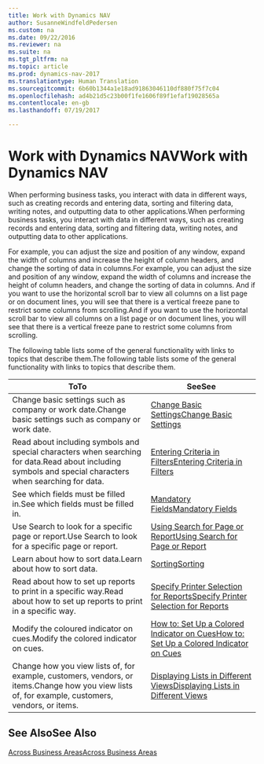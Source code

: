 ```yaml
---
title: Work with Dynamics NAV
author: SusanneWindfeldPedersen
ms.custom: na
ms.date: 09/22/2016
ms.reviewer: na
ms.suite: na
ms.tgt_pltfrm: na
ms.topic: article
ms.prod: dynamics-nav-2017
ms.translationtype: Human Translation
ms.sourcegitcommit: 6b60b1344a1e18ad91863046110df880f75f7c04
ms.openlocfilehash: ad4b21d5c23b00f1fe1606f89f1efaf19028565a
ms.contentlocale: en-gb
ms.lasthandoff: 07/19/2017

---
```

    
# <a name="work-with-dynamics-nav"></a><span data-ttu-id="b5f00-102">Work with Dynamics NAV</span><span class="sxs-lookup"><span data-stu-id="b5f00-102">Work with Dynamics NAV</span></span>
<span data-ttu-id="b5f00-103">When performing business tasks, you interact with data in different ways, such as creating records and entering data, sorting and filtering data, writing notes, and outputting data to other applications.</span><span class="sxs-lookup"><span data-stu-id="b5f00-103">When performing business tasks, you interact with data in different ways, such as creating records and entering data, sorting and filtering data, writing notes, and outputting data to other applications.</span></span>

<span data-ttu-id="b5f00-104">For example, you can adjust the size and position of any window, expand the width of columns and increase the height of column headers, and change the sorting of data in columns.</span><span class="sxs-lookup"><span data-stu-id="b5f00-104">For example, you can adjust the size and position of any window, expand the width of columns and increase the height of column headers, and change the sorting of data in columns.</span></span> <span data-ttu-id="b5f00-105">And if you want to use the horizontal scroll bar to view all columns on a list page or on document lines, you will see that there is a vertical freeze pane to restrict some columns from scrolling.</span><span class="sxs-lookup"><span data-stu-id="b5f00-105">And if you want to use the horizontal scroll bar to view all columns on a list page or on document lines, you will see that there is a vertical freeze pane to restrict some columns from scrolling.</span></span>

<span data-ttu-id="b5f00-106">The following table lists some of the general functionality with links to topics that describe them.</span><span class="sxs-lookup"><span data-stu-id="b5f00-106">The following table lists some of the general functionality with links to topics that describe them.</span></span>

|<span data-ttu-id="b5f00-107">To</span><span class="sxs-lookup"><span data-stu-id="b5f00-107">To</span></span> |<span data-ttu-id="b5f00-108">See</span><span class="sxs-lookup"><span data-stu-id="b5f00-108">See</span></span> |
|---|----|
|<span data-ttu-id="b5f00-109">Change basic settings such as company or work date.</span><span class="sxs-lookup"><span data-stu-id="b5f00-109">Change basic settings such as company or work date.</span></span>|[<span data-ttu-id="b5f00-110">Change Basic Settings</span><span class="sxs-lookup"><span data-stu-id="b5f00-110">Change Basic Settings</span></span>](ui-change-basic-settings.md)|
|<span data-ttu-id="b5f00-111">Read about including symbols and special characters when searching for data.</span><span class="sxs-lookup"><span data-stu-id="b5f00-111">Read about including symbols and special characters when searching for data.</span></span>|[<span data-ttu-id="b5f00-112">Entering Criteria in Filters</span><span class="sxs-lookup"><span data-stu-id="b5f00-112">Entering Criteria in Filters</span></span>](ui-enter-criteria-filters.md)|
|<span data-ttu-id="b5f00-113">See which fields must be filled in.</span><span class="sxs-lookup"><span data-stu-id="b5f00-113">See which fields must be filled in.</span></span>|[<span data-ttu-id="b5f00-114">Mandatory Fields</span><span class="sxs-lookup"><span data-stu-id="b5f00-114">Mandatory Fields</span></span>](ui-mandatory-fields.md)|
|<span data-ttu-id="b5f00-115">Use Search to look for a specific page or report.</span><span class="sxs-lookup"><span data-stu-id="b5f00-115">Use Search to look for a specific page or report.</span></span>|[<span data-ttu-id="b5f00-116">Using Search for Page or Report</span><span class="sxs-lookup"><span data-stu-id="b5f00-116">Using Search for Page or Report</span></span>](ui-search.md)|
|<span data-ttu-id="b5f00-117">Learn about how to sort data.</span><span class="sxs-lookup"><span data-stu-id="b5f00-117">Learn about how to sort data.</span></span>|[<span data-ttu-id="b5f00-118">Sorting</span><span class="sxs-lookup"><span data-stu-id="b5f00-118">Sorting</span></span>](ui-sorting.md)|
|<span data-ttu-id="b5f00-119">Read about how to set up reports to print in a specific way.</span><span class="sxs-lookup"><span data-stu-id="b5f00-119">Read about how to set up reports to print in a specific way.</span></span>|[<span data-ttu-id="b5f00-120">Specify Printer Selection for Reports</span><span class="sxs-lookup"><span data-stu-id="b5f00-120">Specify Printer Selection for Reports</span></span>](ui-specify-printer-selection-reports.md)|
|<span data-ttu-id="b5f00-121">Modify the coloured indicator on cues.</span><span class="sxs-lookup"><span data-stu-id="b5f00-121">Modify the colored indicator on cues.</span></span>|[<span data-ttu-id="b5f00-122">How to: Set Up a Colored Indicator on Cues</span><span class="sxs-lookup"><span data-stu-id="b5f00-122">How to: Set Up a Colored Indicator on Cues</span></span>](ui-how-setup-colored-indicator-cues.md)|
|<span data-ttu-id="b5f00-123">Change how you view lists of, for example, customers, vendors, or items.</span><span class="sxs-lookup"><span data-stu-id="b5f00-123">Change how you view lists of, for example, customers, vendors, or items.</span></span>|[<span data-ttu-id="b5f00-124">Displaying Lists in Different Views</span><span class="sxs-lookup"><span data-stu-id="b5f00-124">Displaying Lists in Different Views</span></span>](across-display-lists-different-views.md)|

## <a name="see-also"></a><span data-ttu-id="b5f00-125">See Also</span><span class="sxs-lookup"><span data-stu-id="b5f00-125">See Also</span></span>
[<span data-ttu-id="b5f00-126">Across Business Areas</span><span class="sxs-lookup"><span data-stu-id="b5f00-126">Across Business Areas</span></span>](ui-across-business-areas.md)

